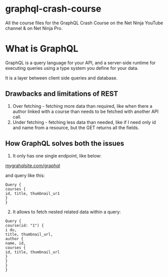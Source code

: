 # graphql-crash-course

All the course files for the GraphQL Crash Course on the Net Ninja YouTube channel &amp; on Net Ninja Pro.

# What is GraphQL

GraphQL is a query language for your API, and a server-side runtime for executing queries using a type system you define for your data.

It is a layer between client side queries and database.

## Drawbacks and limitations of REST

1. Over fetching - fetching more data than required, like when there a author linked with a course than needs to be fetched with another API call.
2. Under fetching - fetching less data than needed, like if I need only id and name from a resource, but the GET returns all the fields.

## How GraphQL solves both the issues

1. It only has one single endpoint, like below:

<ins>mygrahqlsite.com/graphql</ins>

and query like this:

```
Query {
courses {
id, title, thumbnail_ur1
}
}
```

2. It allows to fetch nested related data within a query:

```
Query {
course(id: "1") {
i du,
title, thumbnail_url,
author {
name, id,
courses {
id, title, thumbnail_url
}
}
}
}
```
